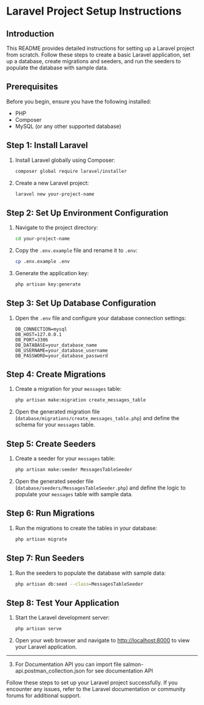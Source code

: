 # Laravel Project Setup Instructions

## Introduction

This README provides detailed instructions for setting up a Laravel project from scratch. Follow these steps to create a basic Laravel application, set up a database, create migrations and seeders, and run the seeders to populate the database with sample data.

## Prerequisites

Before you begin, ensure you have the following installed:

-   PHP
-   Composer
-   MySQL (or any other supported database)

## Step 1: Install Laravel

1. Install Laravel globally using Composer:

    ```sh
    composer global require laravel/installer
    ```

2. Create a new Laravel project:

    ```sh
    laravel new your-project-name
    ```

## Step 2: Set Up Environment Configuration

1. Navigate to the project directory:

    ```sh
    cd your-project-name
    ```

2. Copy the `.env.example` file and rename it to `.env`:

    ```sh
    cp .env.example .env
    ```

3. Generate the application key:

    ```sh
    php artisan key:generate
    ```

## Step 3: Set Up Database Configuration

1. Open the `.env` file and configure your database connection settings:

    ```env
    DB_CONNECTION=mysql
    DB_HOST=127.0.0.1
    DB_PORT=3306
    DB_DATABASE=your_database_name
    DB_USERNAME=your_database_username
    DB_PASSWORD=your_database_password
    ```

## Step 4: Create Migrations

1. Create a migration for your `messages` table:

    ```sh
    php artisan make:migration create_messages_table
    ```

2. Open the generated migration file (`database/migrations/create_messages_table.php`) and define the schema for your `messages` table.

## Step 5: Create Seeders

1. Create a seeder for your `messages` table:

    ```sh
    php artisan make:seeder MessagesTableSeeder
    ```

2. Open the generated seeder file (`database/seeders/MessagesTableSeeder.php`) and define the logic to populate your `messages` table with sample data.

## Step 6: Run Migrations

1. Run the migrations to create the tables in your database:

    ```sh
    php artisan migrate
    ```

## Step 7: Run Seeders

1. Run the seeders to populate the database with sample data:

    ```sh
    php artisan db:seed --class=MessagesTableSeeder
    ```

## Step 8: Test Your Application

1. Start the Laravel development server:

    ```sh
    php artisan serve
    ```

2. Open your web browser and navigate to [http://localhost:8000](http://localhost:8000) to view your Laravel application.

---

3. For Documentation API you can import file salmon-api.postman_collection.json for see documentation API

Follow these steps to set up your Laravel project successfully. If you encounter any issues, refer to the Laravel documentation or community forums for additional support.
